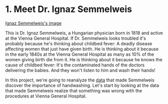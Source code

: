 # 1. Meet Dr. Ignaz Semmelweis

[Ignaz Semmelweis's image](http://semmelweis.org/wp-content/uploads/ignaz_semmelweis.jpg)

This is Dr. Ignaz Semmelweis, a Hungarian physician born in 1818 and active at the Vienna General Hospital. If Dr. Semmelweis looks troubled it's probably because he's thinking about childbed fever: A deadly disease affecting women that just have given birth. He is thinking about it because in the early 1840s at the Vienna General Hospital as many as 10% of the women giving birth die from it. He is thinking about it because he knows the cause of childbed fever: It's the contaminated hands of the doctors delivering the babies. And they won't listen to him and wash their hands!

In this project, we're going to reanalyze the [data](...neural-networks-and-machine-learning/datasets/yearly_deaths_by_clinic.csv) that made Semmelweis discover the importance of handwashing. Let's start by looking at the data that made Semmelweis realize that something was wrong with the procedures at Vienna General Hospital.

